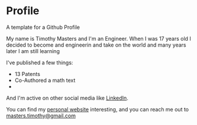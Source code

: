 # Profile

A template for a Github Profile

My name is Timothy Masters and I'm an Engineer. When I was 17 years old I decided to become and engineerin and take on the world and many years later I am still learning

I've published a few things:

* 13 Patents
* Co-Authored a math text
* 

And I'm active on other social media like [LinkedIn](https://www.linkedin.com/in/masterstimothy).

You can find my [personal website](https://timothymasters.me) interesting, and you can reach me out to masters.timothy@gmail.com
